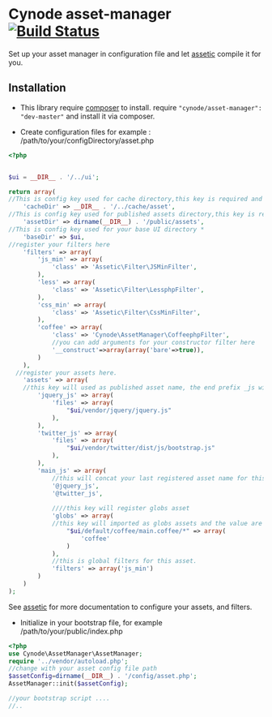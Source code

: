 Cynode asset-manager [![Build Status](https://travis-ci.org/cynode/asset-manager.png)](https://travis-ci.org/cynode/asset-manager)
=============

Set up your asset manager in configuration file and let [assetic](https://github.com/kriswallsmith/assetic) compile it for you.

Installation
---
- This library require [composer](http://getcomposer.org) to install.
require `"cynode/asset-manager": "dev-master"` and install it via composer.

- Create configuration files for example : /path/to/your/configDirectory/asset.php

```php
<?php


$ui = __DIR__ . '/../ui';

return array(
//This is config key used for cache directory,this key is required and the value is your cache directory that must be exist and writeable by webserver
    'cacheDir' => __DIR__ . '/../cache/asset',
//This is config key used for published assets directory,this key is required and the value is your published assets directory that must be exist, writeable, and must be a public path (accessible by web browser)
    'assetDir' => dirname(__DIR__) . '/public/assets',
//This is config key used for your base UI directory *   
    'baseDir' => $ui,
//register your filters here
    'filters' => array(
        'js_min' => array(
            'class' => 'Assetic\Filter\JSMinFilter',
        ),
        'less' => array(
            'class' => 'Assetic\Filter\LessphpFilter',
        ),
        'css_min' => array(
            'class' => 'Assetic\Filter\CssMinFilter',
        ),
        'coffee' => array(
            'class' => 'Cynode\AssetManager\CoffeephpFilter',
            //you can add arguments for your constructor filter here
            '__construct'=>array(array('bare'=>true)),
        )
    ),
  //register your assets here.
    'assets' => array(
    //this key will used as published asset name, the end prefix _js will replaced to .js, used for asset name extension.
        'jquery_js' => array(
            'files' => array(
                "$ui/vendor/jquery/jquery.js"
            ),
        ),
        'twitter_js' => array(
            'files' => array(
                "$ui/vendor/twitter/dist/js/bootstrap.js"
            ),
        ),
        'main_js' => array(
            //this will concat your last registered asset name for this case this will use jquery_js assets and twitter_js assets
            '@jquery_js',
            '@twitter_js',
            
            ////this key will register globs asset
            'globs' => array(
            //this key will imported as globs assets and the value are filter for this glob asset.
                "$ui/default/coffee/main.coffee/*" => array(
                    'coffee'
                )
            ),
            //this is global filters for this asset.
            'filters' => array('js_min')
        )
    )
);
```

See [assetic](https://github.com/kriswallsmith/assetic) for more documentation to configure your assets, and filters.

- Initialize in your bootstrap file, for example /path/to/your/public/index.php

```php
<?php
use Cynode\AssetManager\AssetManager;
require '../vendor/autoload.php';
//change with your asset config file path
$assetConfig=dirname(__DIR__) . '/config/asset.php';
AssetManager::init($assetConfig);

//your bootstrap script ....
//..


```
